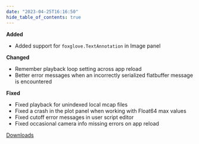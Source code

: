 ```yaml
---
date: "2023-04-25T16:16:50"
hide_table_of_contents: true
---
```

**Added**
* Added support for `foxglove.TextAnnotation` in Image panel

**Changed**
* Remember playback loop setting across app reload
* Better error messages when an incorrectly serialized flatbuffer message is encountered

**Fixed**
* Fixed playback for unindexed local mcap files
* Fixed a crash in the plot panel when working with Float64 max values
* Fixed cutoff error messages in user script editor
* Fixed occasional camera info missing errors on app reload


[Downloads](https://github.com/foxglove/studio/releases/tag/v1.52.0)
